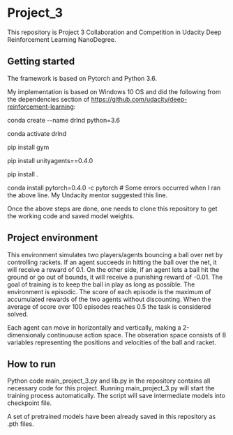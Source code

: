 # Project_3

This repository is Project 3 Collaboration and Competition in Udacity Deep Reinforcement Learning NanoDegree. 

## Getting started

The framework is based on Pytorch and Python 3.6. 

My implementation is based on Windows 10 OS and did the following from the dependencies section of https://github.com/udacity/deep-reinforcement-learning:

conda create --name drlnd python=3.6

conda activate drlnd

pip install gym

pip install unityagents==0.4.0

pip install .

conda install pytorch=0.4.0 -c pytorch  # Some errors occurred when I ran the above line. My Undacity mentor suggested this line. 

Once the above steps are done, one needs to clone this repository to get the working code and saved model weights.

## Project environment

This environment simulates two players/agents bouncing a ball over net by controlling rackets. If an agent succeeds in hitting the ball over the net, it will receive a reward of 0.1. On the other side, if an agent lets a ball hit the ground or go out of bounds, it will receive a punishing reward of -0.01. The goal of training is to keep the ball in play as long as possible. The environment is episodic. The score of each episode is the maximum of accumulated rewards of the two agents without discounting. When the average of score over 100 episodes reaches 0.5 the task is considered solved. 

Each agent can move in horizontally and vertically, making a 2-dimensionaly continuouse action space. The obseration space consists of 8 variables representing the positions and velocities of the ball and racket. 

## How to run

Python code main_project_3.py and lib.py in the repository contains all necessary code for this project. Running main_project_3.py will start the training process automatically. The script will save intermediate models into checkpoint file. 

A set of pretrained models have been already saved in this repository as .pth files. 

